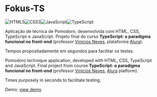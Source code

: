 # Fokus-TS

![HTML5](https://img.shields.io/badge/html5-%23E34F26.svg?style=for-the-badge&logo=html5&logoColor=white)![CSS3](https://img.shields.io/badge/css3-%231572B6.svg?style=for-the-badge&logo=css3&logoColor=white)![JavaScript](https://img.shields.io/badge/javascript-%23323330.svg?style=for-the-badge&logo=javascript&logoColor=%23F7DF1E)![TypeScript](https://img.shields.io/badge/typescript-%23007ACC.svg?style=for-the-badge&logo=typescript&logoColor=white)

Aplicação de técnica de Pomodoro, desenvolvida com HTML, CSS, TypeScript e JavaScript.
Projeto final do curso **TypeScript: o paradigma funcional no front-end** (professor [Vinicios Neves](https://www.linkedin.com/in/vinny-neves/), plataforma [Alura](https://alura.com.br/)).

Tempos propositadamente em segundos para facilitar os testes.
 
Pomodoro technique application, developed with HTML, CSS, TypeScript and JavaScript.
Final project from course  **TypeScript: o paradigma funcional no front-end** (professor [Vinicios Neves](https://www.linkedin.com/in/vinny-neves/), [Alura](https://alura.com.br/) platform).

Times purposely in seconds to facilitate testing.
 
Demo: [view demo](https://jgaqueiroz.github.io/fokus-ts/)
